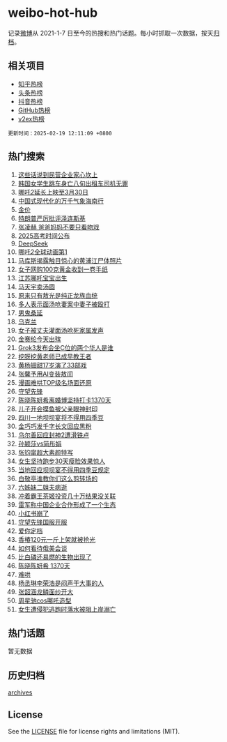# weibo-hot-hub

记录[微博](https://www.weibo.com)从 2021-1-7 日至今的热搜和热门话题。每小时抓取一次数据，按天[归档](archives)。

## 相关项目

- [知乎热榜](https://github.com/lonnyzhang423/zhihu-hot-hub)
- [头条热榜](https://github.com/lonnyzhang423/toutiao-hot-hub)
- [抖音热榜](https://github.com/lonnyzhang423/douyin-hot-hub)
- [GitHub热榜](https://github.com/lonnyzhang423/github-hot-hub)
- [v2ex热榜](https://github.com/lonnyzhang423/v2ex-hot-hub)


`更新时间：2025-02-19 12:11:09 +0800`

## 热门搜索

1. [这些话说到民营企业家心坎上](https://m.weibo.cn/search?containerid=100103type%3D1%26t%3D10%26q%3D%23%E8%BF%99%E4%BA%9B%E8%AF%9D%E8%AF%B4%E5%88%B0%E6%B0%91%E8%90%A5%E4%BC%81%E4%B8%9A%E5%AE%B6%E5%BF%83%E5%9D%8E%E4%B8%8A%23&stream_entry_id=51&isnewpage=1&extparam=seat%3D1%26cate%3D10103%26pos%3D0%26filter_type%3Drealtimehot%26stream_entry_id%3D51%26c_type%3D51%26q%3D%2523%25E8%25BF%2599%25E4%25BA%259B%25E8%25AF%259D%25E8%25AF%25B4%25E5%2588%25B0%25E6%25B0%2591%25E8%2590%25A5%25E4%25BC%2581%25E4%25B8%259A%25E5%25AE%25B6%25E5%25BF%2583%25E5%259D%258E%25E4%25B8%258A%2523%26dgr%3D0%26display_time%3D1739938267%26pre_seqid%3D173993826788908371026)
1. [韩国女学生跳车身亡八旬出租车司机无罪](https://m.weibo.cn/search?containerid=100103type%3D1%26t%3D10%26q%3D%23%E9%9F%A9%E5%9B%BD%E5%A5%B3%E5%AD%A6%E7%94%9F%E8%B7%B3%E8%BD%A6%E8%BA%AB%E4%BA%A1%E5%85%AB%E6%97%AC%E5%87%BA%E7%A7%9F%E8%BD%A6%E5%8F%B8%E6%9C%BA%E6%97%A0%E7%BD%AA%23&stream_entry_id=31&isnewpage=1&extparam=seat%3D1%26band_rank%3D1%26lcate%3D5001%26filter_type%3Drealtimehot%26c_type%3D31%26dgr%3D0%26cate%3D5001%26pos%3D0%26stream_entry_id%3D31%26q%3D%2523%25E9%259F%25A9%25E5%259B%25BD%25E5%25A5%25B3%25E5%25AD%25A6%25E7%2594%259F%25E8%25B7%25B3%25E8%25BD%25A6%25E8%25BA%25AB%25E4%25BA%25A1%25E5%2585%25AB%25E6%2597%25AC%25E5%2587%25BA%25E7%25A7%259F%25E8%25BD%25A6%25E5%258F%25B8%25E6%259C%25BA%25E6%2597%25A0%25E7%25BD%25AA%2523%26realpos%3D1%26flag%3D1%26display_time%3D1739938267%26pre_seqid%3D173993826788908371026)
1. [哪吒2延长上映至3月30日](https://m.weibo.cn/search?containerid=100103type%3D1%26t%3D10%26q%3D%23%E5%93%AA%E5%90%922%E5%BB%B6%E9%95%BF%E4%B8%8A%E6%98%A0%E8%87%B33%E6%9C%8830%E6%97%A5%23&stream_entry_id=31&isnewpage=1&extparam=seat%3D1%26band_rank%3D2%26lcate%3D5001%26filter_type%3Drealtimehot%26c_type%3D31%26dgr%3D0%26cate%3D5001%26pos%3D1%26stream_entry_id%3D31%26q%3D%2523%25E5%2593%25AA%25E5%2590%25922%25E5%25BB%25B6%25E9%2595%25BF%25E4%25B8%258A%25E6%2598%25A0%25E8%2587%25B33%25E6%259C%258830%25E6%2597%25A5%2523%26realpos%3D2%26flag%3D1%26display_time%3D1739938267%26pre_seqid%3D173993826788908371026)
1. [中国式现代化的万千气象海南行](https://m.weibo.cn/search?containerid=100103type%3D1%26t%3D10%26q%3D%23%E4%B8%AD%E5%9B%BD%E5%BC%8F%E7%8E%B0%E4%BB%A3%E5%8C%96%E7%9A%84%E4%B8%87%E5%8D%83%E6%B0%94%E8%B1%A1%E6%B5%B7%E5%8D%97%E8%A1%8C%23&stream_entry_id=31&isnewpage=1&extparam=seat%3D1%26band_rank%3D3%26lcate%3D5001%26filter_type%3Drealtimehot%26c_type%3D31%26dgr%3D0%26cate%3D5001%26pos%3D2%26stream_entry_id%3D31%26q%3D%2523%25E4%25B8%25AD%25E5%259B%25BD%25E5%25BC%258F%25E7%258E%25B0%25E4%25BB%25A3%25E5%258C%2596%25E7%259A%2584%25E4%25B8%2587%25E5%258D%2583%25E6%25B0%2594%25E8%25B1%25A1%25E6%25B5%25B7%25E5%258D%2597%25E8%25A1%258C%2523%26realpos%3D3%26flag%3D0%26display_time%3D1739938267%26pre_seqid%3D173993826788908371026)
1. [金价](https://m.weibo.cn/search?containerid=100103type%3D1%26t%3D10%26q%3D%E9%87%91%E4%BB%B7&stream_entry_id=31&isnewpage=1&extparam=seat%3D1%26band_rank%3D4%26lcate%3D5001%26filter_type%3Drealtimehot%26c_type%3D31%26dgr%3D0%26cate%3D5001%26pos%3D3%26stream_entry_id%3D31%26q%3D%25E9%2587%2591%25E4%25BB%25B7%26realpos%3D4%26flag%3D1%26display_time%3D1739938267%26pre_seqid%3D173993826788908371026)
1. [特朗普严厉批评泽连斯基](https://m.weibo.cn/search?containerid=100103type%3D1%26t%3D10%26q%3D%23%E7%89%B9%E6%9C%97%E6%99%AE%E4%B8%A5%E5%8E%89%E6%89%B9%E8%AF%84%E6%B3%BD%E8%BF%9E%E6%96%AF%E5%9F%BA%23&stream_entry_id=31&isnewpage=1&extparam=seat%3D1%26band_rank%3D5%26lcate%3D5001%26filter_type%3Drealtimehot%26c_type%3D31%26dgr%3D0%26cate%3D5001%26pos%3D4%26stream_entry_id%3D31%26q%3D%2523%25E7%2589%25B9%25E6%259C%2597%25E6%2599%25AE%25E4%25B8%25A5%25E5%258E%2589%25E6%2589%25B9%25E8%25AF%2584%25E6%25B3%25BD%25E8%25BF%259E%25E6%2596%25AF%25E5%259F%25BA%2523%26realpos%3D5%26flag%3D1%26display_time%3D1739938267%26pre_seqid%3D173993826788908371026)
1. [张凌赫 爸爸妈妈不要只看吻戏](https://m.weibo.cn/search?containerid=100103type%3D1%26t%3D10%26q%3D%E5%BC%A0%E5%87%8C%E8%B5%AB+%E7%88%B8%E7%88%B8%E5%A6%88%E5%A6%88%E4%B8%8D%E8%A6%81%E5%8F%AA%E7%9C%8B%E5%90%BB%E6%88%8F&stream_entry_id=31&isnewpage=1&extparam=seat%3D1%26band_rank%3D6%26lcate%3D5001%26filter_type%3Drealtimehot%26c_type%3D31%26dgr%3D0%26cate%3D5001%26pos%3D5%26stream_entry_id%3D31%26q%3D%25E5%25BC%25A0%25E5%2587%258C%25E8%25B5%25AB%2520%25E7%2588%25B8%25E7%2588%25B8%25E5%25A6%2588%25E5%25A6%2588%25E4%25B8%258D%25E8%25A6%2581%25E5%258F%25AA%25E7%259C%258B%25E5%2590%25BB%25E6%2588%258F%26realpos%3D6%26flag%3D1%26display_time%3D1739938267%26pre_seqid%3D173993826788908371026)
1. [2025高考时间公布](https://m.weibo.cn/search?containerid=100103type%3D1%26t%3D10%26q%3D%232025%E9%AB%98%E8%80%83%E6%97%B6%E9%97%B4%E5%85%AC%E5%B8%83%23&stream_entry_id=31&isnewpage=1&extparam=seat%3D1%26band_rank%3D7%26lcate%3D5001%26filter_type%3Drealtimehot%26c_type%3D31%26dgr%3D0%26cate%3D5001%26pos%3D6%26stream_entry_id%3D31%26q%3D%25232025%25E9%25AB%2598%25E8%2580%2583%25E6%2597%25B6%25E9%2597%25B4%25E5%2585%25AC%25E5%25B8%2583%2523%26realpos%3D7%26flag%3D1%26display_time%3D1739938267%26pre_seqid%3D173993826788908371026)
1. [DeepSeek](https://m.weibo.cn/search?containerid=100103type%3D1%26t%3D10%26q%3DDeepSeek&stream_entry_id=31&isnewpage=1&extparam=seat%3D1%26band_rank%3D8%26lcate%3D5001%26filter_type%3Drealtimehot%26c_type%3D31%26dgr%3D0%26cate%3D5001%26pos%3D7%26stream_entry_id%3D31%26q%3DDeepSeek%26realpos%3D8%26flag%3D16%26display_time%3D1739938267%26pre_seqid%3D173993826788908371026)
1. [哪吒2全球动画第1](https://m.weibo.cn/search?containerid=100103type%3D1%26t%3D10%26q%3D%23%E5%93%AA%E5%90%922%E5%85%A8%E7%90%83%E5%8A%A8%E7%94%BB%E7%AC%AC1%23&stream_entry_id=31&isnewpage=1&extparam=seat%3D1%26band_rank%3D9%26lcate%3D5001%26filter_type%3Drealtimehot%26c_type%3D31%26dgr%3D0%26cate%3D5001%26pos%3D8%26stream_entry_id%3D31%26q%3D%2523%25E5%2593%25AA%25E5%2590%25922%25E5%2585%25A8%25E7%2590%2583%25E5%258A%25A8%25E7%2594%25BB%25E7%25AC%25AC1%2523%26realpos%3D9%26flag%3D16%26display_time%3D1739938267%26pre_seqid%3D173993826788908371026)
1. [马库斯揭露触目惊心的黄浦江尸体照片](https://m.weibo.cn/search?containerid=100103type%3D1%26t%3D10%26q%3D%23%E9%A9%AC%E5%BA%93%E6%96%AF%E6%8F%AD%E9%9C%B2%E8%A7%A6%E7%9B%AE%E6%83%8A%E5%BF%83%E7%9A%84%E9%BB%84%E6%B5%A6%E6%B1%9F%E5%B0%B8%E4%BD%93%E7%85%A7%E7%89%87%23&stream_entry_id=31&isnewpage=1&extparam=seat%3D1%26band_rank%3D10%26lcate%3D5001%26filter_type%3Drealtimehot%26c_type%3D31%26dgr%3D0%26cate%3D5001%26pos%3D9%26stream_entry_id%3D31%26q%3D%2523%25E9%25A9%25AC%25E5%25BA%2593%25E6%2596%25AF%25E6%258F%25AD%25E9%259C%25B2%25E8%25A7%25A6%25E7%259B%25AE%25E6%2583%258A%25E5%25BF%2583%25E7%259A%2584%25E9%25BB%2584%25E6%25B5%25A6%25E6%25B1%259F%25E5%25B0%25B8%25E4%25BD%2593%25E7%2585%25A7%25E7%2589%2587%2523%26realpos%3D10%26flag%3D1%26display_time%3D1739938267%26pre_seqid%3D173993826788908371026)
1. [女子网购100克黄金收到一卷手纸](https://m.weibo.cn/search?containerid=100103type%3D1%26t%3D10%26q%3D%23%E5%A5%B3%E5%AD%90%E7%BD%91%E8%B4%AD100%E5%85%8B%E9%BB%84%E9%87%91%E6%94%B6%E5%88%B0%E4%B8%80%E5%8D%B7%E6%89%8B%E7%BA%B8%23&stream_entry_id=31&isnewpage=1&extparam=seat%3D1%26band_rank%3D11%26lcate%3D5001%26filter_type%3Drealtimehot%26c_type%3D31%26dgr%3D0%26cate%3D5001%26pos%3D10%26stream_entry_id%3D31%26q%3D%2523%25E5%25A5%25B3%25E5%25AD%2590%25E7%25BD%2591%25E8%25B4%25AD100%25E5%2585%258B%25E9%25BB%2584%25E9%2587%2591%25E6%2594%25B6%25E5%2588%25B0%25E4%25B8%2580%25E5%258D%25B7%25E6%2589%258B%25E7%25BA%25B8%2523%26realpos%3D11%26flag%3D1%26display_time%3D1739938267%26pre_seqid%3D173993826788908371026)
1. [江苏哪吒宝宝出生](https://m.weibo.cn/search?containerid=100103type%3D1%26t%3D10%26q%3D%23%E6%B1%9F%E8%8B%8F%E5%93%AA%E5%90%92%E5%AE%9D%E5%AE%9D%E5%87%BA%E7%94%9F%23&stream_entry_id=31&isnewpage=1&extparam=seat%3D1%26band_rank%3D12%26lcate%3D5001%26filter_type%3Drealtimehot%26c_type%3D31%26dgr%3D0%26cate%3D5001%26pos%3D11%26stream_entry_id%3D31%26q%3D%2523%25E6%25B1%259F%25E8%258B%258F%25E5%2593%25AA%25E5%2590%2592%25E5%25AE%259D%25E5%25AE%259D%25E5%2587%25BA%25E7%2594%259F%2523%26realpos%3D12%26flag%3D1%26display_time%3D1739938267%26pre_seqid%3D173993826788908371026)
1. [马天宇卖汤圆](https://m.weibo.cn/search?containerid=100103type%3D1%26t%3D10%26q%3D%23%E9%A9%AC%E5%A4%A9%E5%AE%87%E5%8D%96%E6%B1%A4%E5%9C%86%23&stream_entry_id=31&isnewpage=1&extparam=seat%3D1%26band_rank%3D13%26lcate%3D5001%26filter_type%3Drealtimehot%26c_type%3D31%26dgr%3D0%26cate%3D5001%26pos%3D12%26stream_entry_id%3D31%26q%3D%2523%25E9%25A9%25AC%25E5%25A4%25A9%25E5%25AE%2587%25E5%258D%2596%25E6%25B1%25A4%25E5%259C%2586%2523%26realpos%3D13%26flag%3D2%26display_time%3D1739938267%26pre_seqid%3D173993826788908371026)
1. [原来只有敖光是纯正龙族血统](https://m.weibo.cn/search?containerid=100103type%3D1%26t%3D10%26q%3D%23%E5%8E%9F%E6%9D%A5%E5%8F%AA%E6%9C%89%E6%95%96%E5%85%89%E6%98%AF%E7%BA%AF%E6%AD%A3%E9%BE%99%E6%97%8F%E8%A1%80%E7%BB%9F%23&stream_entry_id=31&isnewpage=1&extparam=seat%3D1%26band_rank%3D14%26lcate%3D5001%26filter_type%3Drealtimehot%26c_type%3D31%26dgr%3D0%26cate%3D5001%26pos%3D13%26stream_entry_id%3D31%26q%3D%2523%25E5%258E%259F%25E6%259D%25A5%25E5%258F%25AA%25E6%259C%2589%25E6%2595%2596%25E5%2585%2589%25E6%2598%25AF%25E7%25BA%25AF%25E6%25AD%25A3%25E9%25BE%2599%25E6%2597%258F%25E8%25A1%2580%25E7%25BB%259F%2523%26realpos%3D14%26flag%3D1%26display_time%3D1739938267%26pre_seqid%3D173993826788908371026)
1. [多人表示面汤呛妻案中妻子被殴打](https://m.weibo.cn/search?containerid=100103type%3D1%26t%3D10%26q%3D%23%E5%A4%9A%E4%BA%BA%E8%A1%A8%E7%A4%BA%E9%9D%A2%E6%B1%A4%E5%91%9B%E5%A6%BB%E6%A1%88%E4%B8%AD%E5%A6%BB%E5%AD%90%E8%A2%AB%E6%AE%B4%E6%89%93%23&stream_entry_id=31&isnewpage=1&extparam=seat%3D1%26band_rank%3D15%26lcate%3D5001%26filter_type%3Drealtimehot%26c_type%3D31%26dgr%3D0%26cate%3D5001%26pos%3D14%26stream_entry_id%3D31%26q%3D%2523%25E5%25A4%259A%25E4%25BA%25BA%25E8%25A1%25A8%25E7%25A4%25BA%25E9%259D%25A2%25E6%25B1%25A4%25E5%2591%259B%25E5%25A6%25BB%25E6%25A1%2588%25E4%25B8%25AD%25E5%25A6%25BB%25E5%25AD%2590%25E8%25A2%25AB%25E6%25AE%25B4%25E6%2589%2593%2523%26realpos%3D15%26flag%3D1%26display_time%3D1739938267%26pre_seqid%3D173993826788908371026)
1. [男鬼桑延](https://m.weibo.cn/search?containerid=100103type%3D1%26t%3D10%26q%3D%E7%94%B7%E9%AC%BC%E6%A1%91%E5%BB%B6&stream_entry_id=31&isnewpage=1&extparam=seat%3D1%26band_rank%3D16%26lcate%3D5001%26filter_type%3Drealtimehot%26c_type%3D31%26dgr%3D0%26cate%3D5001%26pos%3D15%26stream_entry_id%3D31%26q%3D%25E7%2594%25B7%25E9%25AC%25BC%25E6%25A1%2591%25E5%25BB%25B6%26realpos%3D16%26flag%3D0%26display_time%3D1739938267%26pre_seqid%3D173993826788908371026)
1. [乌克兰](https://m.weibo.cn/search?containerid=100103type%3D1%26t%3D10%26q%3D%E4%B9%8C%E5%85%8B%E5%85%B0&stream_entry_id=31&isnewpage=1&extparam=seat%3D1%26band_rank%3D17%26lcate%3D5001%26filter_type%3Drealtimehot%26c_type%3D31%26dgr%3D0%26cate%3D5001%26pos%3D16%26stream_entry_id%3D31%26q%3D%25E4%25B9%258C%25E5%2585%258B%25E5%2585%25B0%26realpos%3D17%26flag%3D0%26display_time%3D1739938267%26pre_seqid%3D173993826788908371026)
1. [女子被丈夫灌面汤呛死家属发声](https://m.weibo.cn/search?containerid=100103type%3D1%26t%3D10%26q%3D%23%E5%A5%B3%E5%AD%90%E8%A2%AB%E4%B8%88%E5%A4%AB%E7%81%8C%E9%9D%A2%E6%B1%A4%E5%91%9B%E6%AD%BB%E5%AE%B6%E5%B1%9E%E5%8F%91%E5%A3%B0%23&stream_entry_id=31&isnewpage=1&extparam=seat%3D1%26band_rank%3D18%26lcate%3D5001%26filter_type%3Drealtimehot%26c_type%3D31%26dgr%3D0%26cate%3D5001%26pos%3D17%26stream_entry_id%3D31%26q%3D%2523%25E5%25A5%25B3%25E5%25AD%2590%25E8%25A2%25AB%25E4%25B8%2588%25E5%25A4%25AB%25E7%2581%258C%25E9%259D%25A2%25E6%25B1%25A4%25E5%2591%259B%25E6%25AD%25BB%25E5%25AE%25B6%25E5%25B1%259E%25E5%258F%2591%25E5%25A3%25B0%2523%26realpos%3D18%26flag%3D1%26display_time%3D1739938267%26pre_seqid%3D173993826788908371026)
1. [金赛纶今天出殡](https://m.weibo.cn/search?containerid=100103type%3D1%26t%3D10%26q%3D%23%E9%87%91%E8%B5%9B%E7%BA%B6%E4%BB%8A%E5%A4%A9%E5%87%BA%E6%AE%A1%23&stream_entry_id=31&isnewpage=1&extparam=seat%3D1%26band_rank%3D19%26lcate%3D5001%26filter_type%3Drealtimehot%26c_type%3D31%26dgr%3D0%26cate%3D5001%26pos%3D18%26stream_entry_id%3D31%26q%3D%2523%25E9%2587%2591%25E8%25B5%259B%25E7%25BA%25B6%25E4%25BB%258A%25E5%25A4%25A9%25E5%2587%25BA%25E6%25AE%25A1%2523%26realpos%3D19%26flag%3D1%26display_time%3D1739938267%26pre_seqid%3D173993826788908371026)
1. [Grok3发布会坐C位的两个华人是谁](https://m.weibo.cn/search?containerid=100103type%3D1%26t%3D10%26q%3D%23Grok3%E5%8F%91%E5%B8%83%E4%BC%9A%E5%9D%90C%E4%BD%8D%E7%9A%84%E4%B8%A4%E4%B8%AA%E5%8D%8E%E4%BA%BA%E6%98%AF%E8%B0%81%23&stream_entry_id=31&isnewpage=1&extparam=seat%3D1%26band_rank%3D20%26lcate%3D5001%26filter_type%3Drealtimehot%26c_type%3D31%26dgr%3D0%26cate%3D5001%26pos%3D19%26stream_entry_id%3D31%26q%3D%2523Grok3%25E5%258F%2591%25E5%25B8%2583%25E4%25BC%259A%25E5%259D%2590C%25E4%25BD%258D%25E7%259A%2584%25E4%25B8%25A4%25E4%25B8%25AA%25E5%258D%258E%25E4%25BA%25BA%25E6%2598%25AF%25E8%25B0%2581%2523%26realpos%3D20%26flag%3D0%26display_time%3D1739938267%26pre_seqid%3D173993826788908371026)
1. [挖呀挖黄老师已成早教王者](https://m.weibo.cn/search?containerid=100103type%3D1%26t%3D10%26q%3D%23%E6%8C%96%E5%91%80%E6%8C%96%E9%BB%84%E8%80%81%E5%B8%88%E5%B7%B2%E6%88%90%E6%97%A9%E6%95%99%E7%8E%8B%E8%80%85%23&stream_entry_id=31&isnewpage=1&extparam=seat%3D1%26band_rank%3D21%26lcate%3D5001%26filter_type%3Drealtimehot%26c_type%3D31%26dgr%3D0%26cate%3D5001%26pos%3D20%26stream_entry_id%3D31%26q%3D%2523%25E6%258C%2596%25E5%2591%2580%25E6%258C%2596%25E9%25BB%2584%25E8%2580%2581%25E5%25B8%2588%25E5%25B7%25B2%25E6%2588%2590%25E6%2597%25A9%25E6%2595%2599%25E7%258E%258B%25E8%2580%2585%2523%26realpos%3D21%26flag%3D0%26display_time%3D1739938267%26pre_seqid%3D173993826788908371026)
1. [黄杨钿甜17岁演了33部戏](https://m.weibo.cn/search?containerid=100103type%3D1%26t%3D10%26q%3D%E9%BB%84%E6%9D%A8%E9%92%BF%E7%94%9C17%E5%B2%81%E6%BC%94%E4%BA%8633%E9%83%A8%E6%88%8F&stream_entry_id=31&isnewpage=1&extparam=seat%3D1%26band_rank%3D22%26lcate%3D5001%26filter_type%3Drealtimehot%26c_type%3D31%26dgr%3D0%26cate%3D5001%26pos%3D21%26stream_entry_id%3D31%26q%3D%25E9%25BB%2584%25E6%259D%25A8%25E9%2592%25BF%25E7%2594%259C17%25E5%25B2%2581%25E6%25BC%2594%25E4%25BA%258633%25E9%2583%25A8%25E6%2588%258F%26realpos%3D22%26flag%3D1%26display_time%3D1739938267%26pre_seqid%3D173993826788908371026)
1. [张馨予用AI变装敖闰](https://m.weibo.cn/search?containerid=100103type%3D1%26t%3D10%26q%3D%23%E5%BC%A0%E9%A6%A8%E4%BA%88%E7%94%A8AI%E5%8F%98%E8%A3%85%E6%95%96%E9%97%B0%23&stream_entry_id=31&isnewpage=1&extparam=seat%3D1%26band_rank%3D23%26lcate%3D5001%26filter_type%3Drealtimehot%26c_type%3D31%26dgr%3D0%26cate%3D5001%26pos%3D22%26stream_entry_id%3D31%26q%3D%2523%25E5%25BC%25A0%25E9%25A6%25A8%25E4%25BA%2588%25E7%2594%25A8AI%25E5%258F%2598%25E8%25A3%2585%25E6%2595%2596%25E9%2597%25B0%2523%26realpos%3D23%26flag%3D1%26display_time%3D1739938267%26pre_seqid%3D173993826788908371026)
1. [漫画难哄TOP级名场面还原](https://m.weibo.cn/search?containerid=100103type%3D1%26t%3D10%26q%3D%E6%BC%AB%E7%94%BB%E9%9A%BE%E5%93%84TOP%E7%BA%A7%E5%90%8D%E5%9C%BA%E9%9D%A2%E8%BF%98%E5%8E%9F&stream_entry_id=31&isnewpage=1&extparam=seat%3D1%26band_rank%3D24%26lcate%3D5001%26filter_type%3Drealtimehot%26c_type%3D31%26dgr%3D0%26cate%3D5001%26pos%3D23%26stream_entry_id%3D31%26q%3D%25E6%25BC%25AB%25E7%2594%25BB%25E9%259A%25BE%25E5%2593%2584TOP%25E7%25BA%25A7%25E5%2590%258D%25E5%259C%25BA%25E9%259D%25A2%25E8%25BF%2598%25E5%258E%259F%26realpos%3D24%26flag%3D1%26display_time%3D1739938267%26pre_seqid%3D173993826788908371026)
1. [守望先锋](https://m.weibo.cn/search?containerid=100103type%3D1%26t%3D10%26q%3D%E5%AE%88%E6%9C%9B%E5%85%88%E9%94%8B&stream_entry_id=31&isnewpage=1&extparam=seat%3D1%26band_rank%3D25%26lcate%3D5001%26filter_type%3Drealtimehot%26c_type%3D31%26dgr%3D0%26cate%3D5001%26pos%3D24%26stream_entry_id%3D31%26q%3D%25E5%25AE%2588%25E6%259C%259B%25E5%2585%2588%25E9%2594%258B%26realpos%3D25%26flag%3D0%26display_time%3D1739938267%26pre_seqid%3D173993826788908371026)
1. [陈晓陈妍希离婚博坚持打卡1370天](https://m.weibo.cn/search?containerid=100103type%3D1%26t%3D10%26q%3D%23%E9%99%88%E6%99%93%E9%99%88%E5%A6%8D%E5%B8%8C%E7%A6%BB%E5%A9%9A%E5%8D%9A%E5%9D%9A%E6%8C%81%E6%89%93%E5%8D%A11370%E5%A4%A9%23&stream_entry_id=31&isnewpage=1&extparam=seat%3D1%26band_rank%3D26%26lcate%3D5001%26filter_type%3Drealtimehot%26c_type%3D31%26dgr%3D0%26cate%3D5001%26pos%3D25%26stream_entry_id%3D31%26q%3D%2523%25E9%2599%2588%25E6%2599%2593%25E9%2599%2588%25E5%25A6%258D%25E5%25B8%258C%25E7%25A6%25BB%25E5%25A9%259A%25E5%258D%259A%25E5%259D%259A%25E6%258C%2581%25E6%2589%2593%25E5%258D%25A11370%25E5%25A4%25A9%2523%26realpos%3D26%26flag%3D0%26display_time%3D1739938267%26pre_seqid%3D173993826788908371026)
1. [儿子开会摸鱼被父亲眼神封印](https://m.weibo.cn/search?containerid=100103type%3D1%26t%3D10%26q%3D%23%E5%84%BF%E5%AD%90%E5%BC%80%E4%BC%9A%E6%91%B8%E9%B1%BC%E8%A2%AB%E7%88%B6%E4%BA%B2%E7%9C%BC%E7%A5%9E%E5%B0%81%E5%8D%B0%23&stream_entry_id=31&isnewpage=1&extparam=seat%3D1%26band_rank%3D27%26lcate%3D5001%26filter_type%3Drealtimehot%26c_type%3D31%26dgr%3D0%26cate%3D5001%26pos%3D26%26stream_entry_id%3D31%26q%3D%2523%25E5%2584%25BF%25E5%25AD%2590%25E5%25BC%2580%25E4%25BC%259A%25E6%2591%25B8%25E9%25B1%25BC%25E8%25A2%25AB%25E7%2588%25B6%25E4%25BA%25B2%25E7%259C%25BC%25E7%25A5%259E%25E5%25B0%2581%25E5%258D%25B0%2523%26realpos%3D27%26flag%3D1%26display_time%3D1739938267%26pre_seqid%3D173993826788908371026)
1. [四川一地坝坝宴将不得用四季豆](https://m.weibo.cn/search?containerid=100103type%3D1%26t%3D10%26q%3D%23%E5%9B%9B%E5%B7%9D%E4%B8%80%E5%9C%B0%E5%9D%9D%E5%9D%9D%E5%AE%B4%E5%B0%86%E4%B8%8D%E5%BE%97%E7%94%A8%E5%9B%9B%E5%AD%A3%E8%B1%86%23&stream_entry_id=31&isnewpage=1&extparam=seat%3D1%26band_rank%3D28%26lcate%3D5001%26filter_type%3Drealtimehot%26c_type%3D31%26dgr%3D0%26cate%3D5001%26pos%3D27%26stream_entry_id%3D31%26q%3D%2523%25E5%259B%259B%25E5%25B7%259D%25E4%25B8%2580%25E5%259C%25B0%25E5%259D%259D%25E5%259D%259D%25E5%25AE%25B4%25E5%25B0%2586%25E4%25B8%258D%25E5%25BE%2597%25E7%2594%25A8%25E5%259B%259B%25E5%25AD%25A3%25E8%25B1%2586%2523%26realpos%3D28%26flag%3D0%26display_time%3D1739938267%26pre_seqid%3D173993826788908371026)
1. [金巧巧发千字长文回应黑粉](https://m.weibo.cn/search?containerid=100103type%3D1%26t%3D10%26q%3D%E9%87%91%E5%B7%A7%E5%B7%A7%E5%8F%91%E5%8D%83%E5%AD%97%E9%95%BF%E6%96%87%E5%9B%9E%E5%BA%94%E9%BB%91%E7%B2%89&stream_entry_id=31&isnewpage=1&extparam=seat%3D1%26band_rank%3D29%26lcate%3D5001%26filter_type%3Drealtimehot%26c_type%3D31%26dgr%3D0%26cate%3D5001%26pos%3D28%26stream_entry_id%3D31%26q%3D%25E9%2587%2591%25E5%25B7%25A7%25E5%25B7%25A7%25E5%258F%2591%25E5%258D%2583%25E5%25AD%2597%25E9%2595%25BF%25E6%2596%2587%25E5%259B%259E%25E5%25BA%2594%25E9%25BB%2591%25E7%25B2%2589%26realpos%3D29%26flag%3D1%26display_time%3D1739938267%26pre_seqid%3D173993826788908371026)
1. [乌尔善回应封神2遭滑铁卢](https://m.weibo.cn/search?containerid=100103type%3D1%26t%3D10%26q%3D%23%E4%B9%8C%E5%B0%94%E5%96%84%E5%9B%9E%E5%BA%94%E5%B0%81%E7%A5%9E2%E9%81%AD%E6%BB%91%E9%93%81%E5%8D%A2%23&stream_entry_id=31&isnewpage=1&extparam=seat%3D1%26band_rank%3D30%26lcate%3D5001%26filter_type%3Drealtimehot%26c_type%3D31%26dgr%3D0%26cate%3D5001%26pos%3D29%26stream_entry_id%3D31%26q%3D%2523%25E4%25B9%258C%25E5%25B0%2594%25E5%2596%2584%25E5%259B%259E%25E5%25BA%2594%25E5%25B0%2581%25E7%25A5%259E2%25E9%2581%25AD%25E6%25BB%2591%25E9%2593%2581%25E5%258D%25A2%2523%26realpos%3D30%26flag%3D1%26display_time%3D1739938267%26pre_seqid%3D173993826788908371026)
1. [孙颖莎vs简彤娟](https://m.weibo.cn/search?containerid=100103type%3D1%26t%3D10%26q%3D%23%E5%AD%99%E9%A2%96%E8%8E%8Evs%E7%AE%80%E5%BD%A4%E5%A8%9F%23&stream_entry_id=31&isnewpage=1&extparam=seat%3D1%26band_rank%3D31%26lcate%3D5001%26filter_type%3Drealtimehot%26c_type%3D31%26dgr%3D0%26cate%3D5001%26pos%3D30%26stream_entry_id%3D31%26q%3D%2523%25E5%25AD%2599%25E9%25A2%2596%25E8%258E%258Evs%25E7%25AE%2580%25E5%25BD%25A4%25E5%25A8%259F%2523%26realpos%3D31%26flag%3D1%26display_time%3D1739938267%26pre_seqid%3D173993826788908371026)
1. [张钧甯超大素颜特写](https://m.weibo.cn/search?containerid=100103type%3D1%26t%3D10%26q%3D%23%E5%BC%A0%E9%92%A7%E7%94%AF%E8%B6%85%E5%A4%A7%E7%B4%A0%E9%A2%9C%E7%89%B9%E5%86%99%23&stream_entry_id=31&isnewpage=1&extparam=seat%3D1%26band_rank%3D32%26lcate%3D5001%26filter_type%3Drealtimehot%26c_type%3D31%26dgr%3D0%26cate%3D5001%26pos%3D31%26stream_entry_id%3D31%26q%3D%2523%25E5%25BC%25A0%25E9%2592%25A7%25E7%2594%25AF%25E8%25B6%2585%25E5%25A4%25A7%25E7%25B4%25A0%25E9%25A2%259C%25E7%2589%25B9%25E5%2586%2599%2523%26realpos%3D32%26flag%3D1%26display_time%3D1739938267%26pre_seqid%3D173993826788908371026)
1. [女生坚持跑步30天瘦脸效果惊人](https://m.weibo.cn/search?containerid=100103type%3D1%26t%3D10%26q%3D%23%E5%A5%B3%E7%94%9F%E5%9D%9A%E6%8C%81%E8%B7%91%E6%AD%A530%E5%A4%A9%E7%98%A6%E8%84%B8%E6%95%88%E6%9E%9C%E6%83%8A%E4%BA%BA%23&stream_entry_id=31&isnewpage=1&extparam=seat%3D1%26band_rank%3D33%26lcate%3D5001%26filter_type%3Drealtimehot%26c_type%3D31%26dgr%3D0%26cate%3D5001%26pos%3D32%26stream_entry_id%3D31%26q%3D%2523%25E5%25A5%25B3%25E7%2594%259F%25E5%259D%259A%25E6%258C%2581%25E8%25B7%2591%25E6%25AD%25A530%25E5%25A4%25A9%25E7%2598%25A6%25E8%2584%25B8%25E6%2595%2588%25E6%259E%259C%25E6%2583%258A%25E4%25BA%25BA%2523%26realpos%3D33%26flag%3D0%26display_time%3D1739938267%26pre_seqid%3D173993826788908371026)
1. [当地回应坝坝宴不得用四季豆规定](https://m.weibo.cn/search?containerid=100103type%3D1%26t%3D10%26q%3D%23%E5%BD%93%E5%9C%B0%E5%9B%9E%E5%BA%94%E5%9D%9D%E5%9D%9D%E5%AE%B4%E4%B8%8D%E5%BE%97%E7%94%A8%E5%9B%9B%E5%AD%A3%E8%B1%86%E8%A7%84%E5%AE%9A%23&stream_entry_id=31&isnewpage=1&extparam=seat%3D1%26band_rank%3D34%26lcate%3D5001%26filter_type%3Drealtimehot%26c_type%3D31%26dgr%3D0%26cate%3D5001%26pos%3D33%26stream_entry_id%3D31%26q%3D%2523%25E5%25BD%2593%25E5%259C%25B0%25E5%259B%259E%25E5%25BA%2594%25E5%259D%259D%25E5%259D%259D%25E5%25AE%25B4%25E4%25B8%258D%25E5%25BE%2597%25E7%2594%25A8%25E5%259B%259B%25E5%25AD%25A3%25E8%25B1%2586%25E8%25A7%2584%25E5%25AE%259A%2523%26realpos%3D34%26flag%3D1%26display_time%3D1739938267%26pre_seqid%3D173993826788908371026)
1. [白敬亭谁教你们这么剪转场的](https://m.weibo.cn/search?containerid=100103type%3D1%26t%3D10%26q%3D%E7%99%BD%E6%95%AC%E4%BA%AD%E8%B0%81%E6%95%99%E4%BD%A0%E4%BB%AC%E8%BF%99%E4%B9%88%E5%89%AA%E8%BD%AC%E5%9C%BA%E7%9A%84&stream_entry_id=31&isnewpage=1&extparam=seat%3D1%26band_rank%3D35%26lcate%3D5001%26filter_type%3Drealtimehot%26c_type%3D31%26dgr%3D0%26cate%3D5001%26pos%3D34%26stream_entry_id%3D31%26q%3D%25E7%2599%25BD%25E6%2595%25AC%25E4%25BA%25AD%25E8%25B0%2581%25E6%2595%2599%25E4%25BD%25A0%25E4%25BB%25AC%25E8%25BF%2599%25E4%25B9%2588%25E5%2589%25AA%25E8%25BD%25AC%25E5%259C%25BA%25E7%259A%2584%26realpos%3D35%26flag%3D1%26display_time%3D1739938267%26pre_seqid%3D173993826788908371026)
1. [六姊妹二姐夫病逝](https://m.weibo.cn/search?containerid=100103type%3D1%26t%3D10%26q%3D%E5%85%AD%E5%A7%8A%E5%A6%B9%E4%BA%8C%E5%A7%90%E5%A4%AB%E7%97%85%E9%80%9D&stream_entry_id=31&isnewpage=1&extparam=seat%3D1%26band_rank%3D36%26lcate%3D5001%26filter_type%3Drealtimehot%26c_type%3D31%26dgr%3D0%26cate%3D5001%26pos%3D35%26stream_entry_id%3D31%26q%3D%25E5%2585%25AD%25E5%25A7%258A%25E5%25A6%25B9%25E4%25BA%258C%25E5%25A7%2590%25E5%25A4%25AB%25E7%2597%2585%25E9%2580%259D%26realpos%3D36%26flag%3D1%26display_time%3D1739938267%26pre_seqid%3D173993826788908371026)
1. [冲着霸王茶姬投资几十万结果没关联](https://m.weibo.cn/search?containerid=100103type%3D1%26t%3D10%26q%3D%23%E5%86%B2%E7%9D%80%E9%9C%B8%E7%8E%8B%E8%8C%B6%E5%A7%AC%E6%8A%95%E8%B5%84%E5%87%A0%E5%8D%81%E4%B8%87%E7%BB%93%E6%9E%9C%E6%B2%A1%E5%85%B3%E8%81%94%23&stream_entry_id=31&isnewpage=1&extparam=seat%3D1%26band_rank%3D37%26lcate%3D5001%26filter_type%3Drealtimehot%26c_type%3D31%26dgr%3D0%26cate%3D5001%26pos%3D36%26stream_entry_id%3D31%26q%3D%2523%25E5%2586%25B2%25E7%259D%2580%25E9%259C%25B8%25E7%258E%258B%25E8%258C%25B6%25E5%25A7%25AC%25E6%258A%2595%25E8%25B5%2584%25E5%2587%25A0%25E5%258D%2581%25E4%25B8%2587%25E7%25BB%2593%25E6%259E%259C%25E6%25B2%25A1%25E5%2585%25B3%25E8%2581%2594%2523%26realpos%3D37%26flag%3D0%26display_time%3D1739938267%26pre_seqid%3D173993826788908371026)
1. [雷军称中国企业合作形成了一个生态](https://m.weibo.cn/search?containerid=100103type%3D1%26t%3D10%26q%3D%23%E9%9B%B7%E5%86%9B%E7%A7%B0%E4%B8%AD%E5%9B%BD%E4%BC%81%E4%B8%9A%E5%90%88%E4%BD%9C%E5%BD%A2%E6%88%90%E4%BA%86%E4%B8%80%E4%B8%AA%E7%94%9F%E6%80%81%23&stream_entry_id=31&isnewpage=1&extparam=seat%3D1%26band_rank%3D38%26lcate%3D5001%26filter_type%3Drealtimehot%26c_type%3D31%26dgr%3D0%26cate%3D5001%26pos%3D37%26stream_entry_id%3D31%26q%3D%2523%25E9%259B%25B7%25E5%2586%259B%25E7%25A7%25B0%25E4%25B8%25AD%25E5%259B%25BD%25E4%25BC%2581%25E4%25B8%259A%25E5%2590%2588%25E4%25BD%259C%25E5%25BD%25A2%25E6%2588%2590%25E4%25BA%2586%25E4%25B8%2580%25E4%25B8%25AA%25E7%2594%259F%25E6%2580%2581%2523%26realpos%3D38%26flag%3D1%26display_time%3D1739938267%26pre_seqid%3D173993826788908371026)
1. [小红书崩了](https://m.weibo.cn/search?containerid=100103type%3D1%26t%3D10%26q%3D%E5%B0%8F%E7%BA%A2%E4%B9%A6%E5%B4%A9%E4%BA%86&stream_entry_id=31&isnewpage=1&extparam=seat%3D1%26band_rank%3D39%26lcate%3D5001%26filter_type%3Drealtimehot%26c_type%3D31%26dgr%3D0%26cate%3D5001%26pos%3D38%26stream_entry_id%3D31%26q%3D%25E5%25B0%258F%25E7%25BA%25A2%25E4%25B9%25A6%25E5%25B4%25A9%25E4%25BA%2586%26realpos%3D39%26flag%3D0%26display_time%3D1739938267%26pre_seqid%3D173993826788908371026)
1. [守望先锋国服开服](https://m.weibo.cn/search?containerid=100103type%3D1%26t%3D10%26q%3D%23%E5%AE%88%E6%9C%9B%E5%85%88%E9%94%8B%E5%9B%BD%E6%9C%8D%E5%BC%80%E6%9C%8D%23&stream_entry_id=31&isnewpage=1&extparam=seat%3D1%26band_rank%3D40%26lcate%3D5001%26filter_type%3Drealtimehot%26c_type%3D31%26dgr%3D0%26cate%3D5001%26pos%3D39%26stream_entry_id%3D31%26q%3D%2523%25E5%25AE%2588%25E6%259C%259B%25E5%2585%2588%25E9%2594%258B%25E5%259B%25BD%25E6%259C%258D%25E5%25BC%2580%25E6%259C%258D%2523%26realpos%3D40%26flag%3D1%26display_time%3D1739938267%26pre_seqid%3D173993826788908371026)
1. [爱你定档](https://m.weibo.cn/search?containerid=100103type%3D1%26t%3D10%26q%3D%23%E7%88%B1%E4%BD%A0%E5%AE%9A%E6%A1%A3%23&stream_entry_id=31&isnewpage=1&extparam=seat%3D1%26band_rank%3D41%26lcate%3D5001%26filter_type%3Drealtimehot%26c_type%3D31%26dgr%3D0%26cate%3D5001%26pos%3D40%26stream_entry_id%3D31%26q%3D%2523%25E7%2588%25B1%25E4%25BD%25A0%25E5%25AE%259A%25E6%25A1%25A3%2523%26realpos%3D41%26flag%3D1%26display_time%3D1739938267%26pre_seqid%3D173993826788908371026)
1. [香椿120元一斤上架就被抢光](https://m.weibo.cn/search?containerid=100103type%3D1%26t%3D10%26q%3D%23%E9%A6%99%E6%A4%BF120%E5%85%83%E4%B8%80%E6%96%A4%E4%B8%8A%E6%9E%B6%E5%B0%B1%E8%A2%AB%E6%8A%A2%E5%85%89%23&stream_entry_id=31&isnewpage=1&extparam=seat%3D1%26band_rank%3D42%26lcate%3D5001%26filter_type%3Drealtimehot%26c_type%3D31%26dgr%3D0%26cate%3D5001%26pos%3D41%26stream_entry_id%3D31%26q%3D%2523%25E9%25A6%2599%25E6%25A4%25BF120%25E5%2585%2583%25E4%25B8%2580%25E6%2596%25A4%25E4%25B8%258A%25E6%259E%25B6%25E5%25B0%25B1%25E8%25A2%25AB%25E6%258A%25A2%25E5%2585%2589%2523%26realpos%3D42%26flag%3D1%26display_time%3D1739938267%26pre_seqid%3D173993826788908371026)
1. [如何看待俄美会谈](https://m.weibo.cn/search?containerid=100103type%3D1%26t%3D10%26q%3D%23%E5%A6%82%E4%BD%95%E7%9C%8B%E5%BE%85%E4%BF%84%E7%BE%8E%E4%BC%9A%E8%B0%88%23&stream_entry_id=31&isnewpage=1&extparam=seat%3D1%26band_rank%3D43%26lcate%3D5001%26filter_type%3Drealtimehot%26c_type%3D31%26dgr%3D0%26cate%3D5001%26pos%3D42%26stream_entry_id%3D31%26q%3D%2523%25E5%25A6%2582%25E4%25BD%2595%25E7%259C%258B%25E5%25BE%2585%25E4%25BF%2584%25E7%25BE%258E%25E4%25BC%259A%25E8%25B0%2588%2523%26realpos%3D43%26flag%3D1%26display_time%3D1739938267%26pre_seqid%3D173993826788908371026)
1. [比白磷还易燃的生物出现了](https://m.weibo.cn/search?containerid=100103type%3D1%26t%3D10%26q%3D%E6%AF%94%E7%99%BD%E7%A3%B7%E8%BF%98%E6%98%93%E7%87%83%E7%9A%84%E7%94%9F%E7%89%A9%E5%87%BA%E7%8E%B0%E4%BA%86&stream_entry_id=31&isnewpage=1&extparam=seat%3D1%26band_rank%3D44%26lcate%3D5001%26filter_type%3Drealtimehot%26c_type%3D31%26dgr%3D0%26cate%3D5001%26pos%3D43%26stream_entry_id%3D31%26q%3D%25E6%25AF%2594%25E7%2599%25BD%25E7%25A3%25B7%25E8%25BF%2598%25E6%2598%2593%25E7%2587%2583%25E7%259A%2584%25E7%2594%259F%25E7%2589%25A9%25E5%2587%25BA%25E7%258E%25B0%25E4%25BA%2586%26realpos%3D44%26flag%3D1%26display_time%3D1739938267%26pre_seqid%3D173993826788908371026)
1. [陈晓陈妍希 1370天](https://m.weibo.cn/search?containerid=100103type%3D1%26t%3D10%26q%3D%E9%99%88%E6%99%93%E9%99%88%E5%A6%8D%E5%B8%8C+1370%E5%A4%A9&stream_entry_id=31&isnewpage=1&extparam=seat%3D1%26band_rank%3D45%26lcate%3D5001%26filter_type%3Drealtimehot%26c_type%3D31%26dgr%3D0%26cate%3D5001%26pos%3D44%26stream_entry_id%3D31%26q%3D%25E9%2599%2588%25E6%2599%2593%25E9%2599%2588%25E5%25A6%258D%25E5%25B8%258C%25201370%25E5%25A4%25A9%26realpos%3D45%26flag%3D0%26display_time%3D1739938267%26pre_seqid%3D173993826788908371026)
1. [难哄](https://m.weibo.cn/search?containerid=100103type%3D1%26t%3D10%26q%3D%E9%9A%BE%E5%93%84&stream_entry_id=31&isnewpage=1&extparam=seat%3D1%26band_rank%3D46%26lcate%3D5001%26filter_type%3Drealtimehot%26c_type%3D31%26dgr%3D0%26cate%3D5001%26pos%3D45%26stream_entry_id%3D31%26q%3D%25E9%259A%25BE%25E5%2593%2584%26realpos%3D46%26flag%3D0%26display_time%3D1739938267%26pre_seqid%3D173993826788908371026)
1. [杨丞琳李荣浩是闷声干大事的人](https://m.weibo.cn/search?containerid=100103type%3D1%26t%3D10%26q%3D%23%E6%9D%A8%E4%B8%9E%E7%90%B3%E6%9D%8E%E8%8D%A3%E6%B5%A9%E6%98%AF%E9%97%B7%E5%A3%B0%E5%B9%B2%E5%A4%A7%E4%BA%8B%E7%9A%84%E4%BA%BA%23&stream_entry_id=31&isnewpage=1&extparam=seat%3D1%26band_rank%3D47%26lcate%3D5001%26filter_type%3Drealtimehot%26c_type%3D31%26dgr%3D0%26cate%3D5001%26pos%3D46%26stream_entry_id%3D31%26q%3D%2523%25E6%259D%25A8%25E4%25B8%259E%25E7%2590%25B3%25E6%259D%258E%25E8%258D%25A3%25E6%25B5%25A9%25E6%2598%25AF%25E9%2597%25B7%25E5%25A3%25B0%25E5%25B9%25B2%25E5%25A4%25A7%25E4%25BA%258B%25E7%259A%2584%25E4%25BA%25BA%2523%26realpos%3D47%26flag%3D0%26display_time%3D1739938267%26pre_seqid%3D173993826788908371026)
1. [张韶涵龙鳞面纱开大](https://m.weibo.cn/search?containerid=100103type%3D1%26t%3D10%26q%3D%23%E5%BC%A0%E9%9F%B6%E6%B6%B5%E9%BE%99%E9%B3%9E%E9%9D%A2%E7%BA%B1%E5%BC%80%E5%A4%A7%23&stream_entry_id=31&isnewpage=1&extparam=seat%3D1%26band_rank%3D48%26lcate%3D5001%26filter_type%3Drealtimehot%26c_type%3D31%26dgr%3D0%26cate%3D5001%26pos%3D47%26stream_entry_id%3D31%26q%3D%2523%25E5%25BC%25A0%25E9%259F%25B6%25E6%25B6%25B5%25E9%25BE%2599%25E9%25B3%259E%25E9%259D%25A2%25E7%25BA%25B1%25E5%25BC%2580%25E5%25A4%25A7%2523%26realpos%3D48%26flag%3D1%26display_time%3D1739938267%26pre_seqid%3D173993826788908371026)
1. [周星驰cos哪吒造型](https://m.weibo.cn/search?containerid=100103type%3D1%26t%3D10%26q%3D%23%E5%91%A8%E6%98%9F%E9%A9%B0cos%E5%93%AA%E5%90%92%E9%80%A0%E5%9E%8B%23&stream_entry_id=31&isnewpage=1&extparam=seat%3D1%26band_rank%3D49%26lcate%3D5001%26filter_type%3Drealtimehot%26c_type%3D31%26dgr%3D0%26cate%3D5001%26pos%3D48%26stream_entry_id%3D31%26q%3D%2523%25E5%2591%25A8%25E6%2598%259F%25E9%25A9%25B0cos%25E5%2593%25AA%25E5%2590%2592%25E9%2580%25A0%25E5%259E%258B%2523%26realpos%3D49%26flag%3D0%26display_time%3D1739938267%26pre_seqid%3D173993826788908371026)
1. [女生遭侵犯逃跑时落水被阻上岸溺亡](https://m.weibo.cn/search?containerid=100103type%3D1%26t%3D10%26q%3D%23%E5%A5%B3%E7%94%9F%E9%81%AD%E4%BE%B5%E7%8A%AF%E9%80%83%E8%B7%91%E6%97%B6%E8%90%BD%E6%B0%B4%E8%A2%AB%E9%98%BB%E4%B8%8A%E5%B2%B8%E6%BA%BA%E4%BA%A1%23&stream_entry_id=31&isnewpage=1&extparam=seat%3D1%26band_rank%3D50%26lcate%3D5001%26filter_type%3Drealtimehot%26c_type%3D31%26dgr%3D0%26cate%3D5001%26pos%3D49%26stream_entry_id%3D31%26q%3D%2523%25E5%25A5%25B3%25E7%2594%259F%25E9%2581%25AD%25E4%25BE%25B5%25E7%258A%25AF%25E9%2580%2583%25E8%25B7%2591%25E6%2597%25B6%25E8%2590%25BD%25E6%25B0%25B4%25E8%25A2%25AB%25E9%2598%25BB%25E4%25B8%258A%25E5%25B2%25B8%25E6%25BA%25BA%25E4%25BA%25A1%2523%26realpos%3D50%26flag%3D0%26display_time%3D1739938267%26pre_seqid%3D173993826788908371026)

## 热门话题

暂无数据

## 历史归档

[archives](archives)

## License

See the [LICENSE](LICENSE) file for license rights and limitations (MIT).
